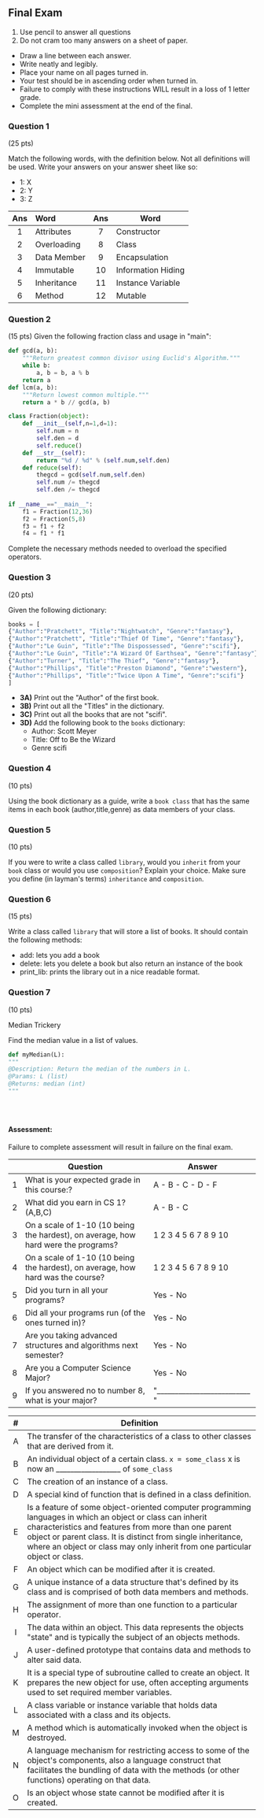 ## Final Exam 

1. Use pencil to answer all questions
2. Do not cram too many answers on a sheet of paper.
- Draw a line between each answer.
- Write neatly and legibly.
- Place your name on all pages turned in.
- Your test should be in ascending order when turned in. 
- Failure to comply with these instructions WILL result in a loss of 1 letter grade.
- Complete the mini assessment at the end of the final.

### Question 1
(25 pts)

Match the following words, with the definition below. Not all definitions will be used. Write your answers on your answer sheet like so: 

- 1: X
- 2: Y
- 3: Z

|  Ans   |       Word                    |   Ans   |       Word                |
|:---:|:-------------------------|:-----:|----------------------|
|  1   | Attributes                 |   7   | Constructor  |
|  2   |     Overloading           |   8   | Class  |
|  3   | Data Member             |    9  | Encapsulation  |
|  4   | Immutable              |   10   | Information Hiding  |
|  5   | Inheritance           |    11  | Instance Variable  |
|  6   | Method                 |   12   | Mutable  |


<div style="page-break-after: always;"></div>

### Question 2
(15 pts)
Given the following fraction class and usage in "main":
```python
def gcd(a, b):
    """Return greatest common divisor using Euclid's Algorithm."""
    while b:      
        a, b = b, a % b
    return a
def lcm(a, b):
    """Return lowest common multiple."""
    return a * b // gcd(a, b)

class Fraction(object):
    def __init__(self,n=1,d=1):
        self.num = n
        self.den = d
        self.reduce()
    def __str__(self):
        return "%d / %d" % (self.num,self.den)
    def reduce(self):
        thegcd = gcd(self.num,self.den)
        self.num /= thegcd
        self.den /= thegcd
      
if __name__=="__main__":
    f1 = Fraction(12,36)
    f2 = Fraction(5,8)
    f3 = f1 + f2
    f4 = f1 * f1
```
Complete the necessary methods needed to overload the specified operators.

<div style="page-break-after: always;"></div>

### Question 3
(20 pts)

Given the following dictionary:

```python
books = [
{"Author":"Pratchett", "Title":"Nightwatch", "Genre":"fantasy"},
{"Author":"Pratchett", "Title":"Thief Of Time", "Genre":"fantasy"},
{"Author":"Le Guin", "Title":"The Dispossessed", "Genre":"scifi"},
{"Author":"Le Guin", "Title":"A Wizard Of Earthsea", "Genre":"fantasy"},
{"Author":"Turner", "Title":"The Thief", "Genre":"fantasy"},
{"Author":"Phillips", "Title":"Preston Diamond", "Genre":"western"},
{"Author":"Phillips", "Title":"Twice Upon A Time", "Genre":"scifi"}
]
```

- **3A)** Print out the "Author" of the first book.
- **3B)** Print out all the "Titles" in the dictionary.
- **3C)** Print out all the books that are not "scifi".
- **3D)** Add the following book to the `books` dictionary:
    - Author: Scott Meyer
    - Title: Off to Be the Wizard
    - Genre scifi

<div style="page-break-after: always;"></div>

### Question 4
(10 pts)

Using the book dictionary as a guide, write a `book class` that has the same items in each book (author,title,genre) as data members of your class. 


<div style="page-break-after: always;"></div>


### Question 5
(10 pts)

If you were to write a class called `library`, would you `inherit` from your `book` class or would you use `composition`? Explain your choice. Make sure you define (in layman's terms) `inheritance` and `composition`. 

<div style="page-break-after: always;"></div>

### Question 6
(15 pts)

Write a class called `library` that will store a list of books. It should contain the following methods:

- add: lets you add a book
- delete: lets you delete a book but also return an instance of the book
- print_lib: prints the library out in a nice readable format.

<div style="page-break-after: always;"></div>

### Question 7 
(10 pts)

Median Trickery

Find the median value in a list of values. 
    
```python
def myMedian(L):
""" 
@Description: Return the median of the numbers in L.
@Params: L (list)
@Returns: median (int)
"""





```




<div style="page-break-after: always;"></div>

#### Assessment:

Failure to complete assessment  will result in failure on the final exam.

|    |  Question                                             |        Answer                  |
|----|-------------------------------------------------------|--------------------------|
| 1 | What is your expected grade in this course:?  | A - B - C - D - F      |
| 2 | What did you earn in CS 1?	 (A,B,C) | A - B - C   |
| 3 | On a scale of 1-10 (10 being the hardest), on average, how hard were the programs? |  1 2 3 4 5 6 7 8 9 10     |
| 4 | On a scale of 1-10 (10 being the hardest), on average, how hard was the course? | 1 2 3 4 5 6 7 8 9 10    |
| 5 | Did you turn in all your programs? | Yes - No   |
| 6 | Did all your programs run (of the ones turned in)? | Yes - No  | 
| 7 | Are you taking advanced structures and algorithms next semester?  | Yes - No    | 
| 8 | Are you a Computer Science Major?  | Yes - No  | 
| 9 | If you answered no to number 8, what is your major? | "__________________________ "   | 

<div style="page-break-after: always;"></div>

| #    |    Definition                                          |
|:---:|----------------------------------------------|
| A | The transfer of the characteristics of a class to other classes that are derived from it. |
| B | An individual object of a certain class. `x = some_class` x is now an __________________ of `some_class` |
| C | The creation of an instance of a class. |
| D | A special kind of function that is defined in a class definition. |
| E | Is a feature of some object-oriented computer programming languages in which an object or class can inherit characteristics and features from more than one parent object or parent class. It is distinct from single inheritance, where an object or class may only inherit from one particular object or class. |
| F | An object which can be modified after it is created. |
| G | A unique instance of a data structure that's defined by its class and is comprised of both data members and methods. |
| H | The assignment of more than one function to a particular operator. |
|I | The data within an object. This data represents the objects "state" and is typically the subject of an objects methods. | 
| J | A user-defined prototype that contains data and methods to alter said data. |
| K | It is a special type of subroutine called to create an object. It prepares the new object for use, often accepting arguments used to set required member variables. |
| L | A class variable or instance variable that holds data associated with a class and its objects. |
| M | A method which is automatically invoked when the object is destroyed. |
| N | A language mechanism for restricting access to some of the object's components, also a language construct that facilitates the bundling of data with the methods (or other functions) operating on that data. | 
| O | Is an object whose state cannot be modified after it is created. | 
